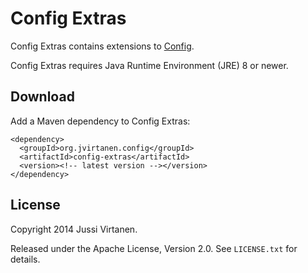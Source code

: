 Config Extras
=============

Config Extras contains extensions to [Config][].

  [Config]: https://github.com/typesafehub/config

Config Extras requires Java Runtime Environment (JRE) 8 or newer.


Download
--------

Add a Maven dependency to Config Extras:

    <dependency>
      <groupId>org.jvirtanen.config</groupId>
      <artifactId>config-extras</artifactId>
      <version><!-- latest version --></version>
    </dependency>


License
-------

Copyright 2014 Jussi Virtanen.

Released under the Apache License, Version 2.0. See `LICENSE.txt` for details.
